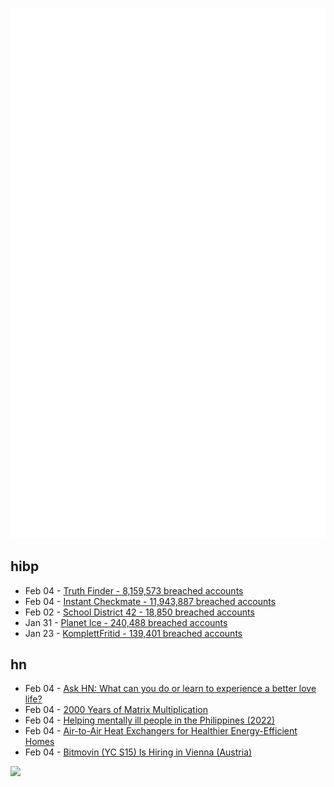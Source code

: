 ![Metrics](https://raw.githubusercontent.com/phixion/phixion/master/metrics.svg)

## hibp

<!--
for https://github.com/phixion/phixion/blob/main/.github/workflows/feeds.yml
-->
<!--START_SECTION:haveibeenpwnd-->
- Feb 04 - [Truth Finder - 8,159,573 breached accounts](https://haveibeenpwned.com/PwnedWebsites#TruthFinder)
- Feb 04 - [Instant Checkmate - 11,943,887 breached accounts](https://haveibeenpwned.com/PwnedWebsites#InstantCheckmate)
- Feb 02 - [School District 42 - 18,850 breached accounts](https://haveibeenpwned.com/PwnedWebsites#SchoolDistrict42)
- Jan 31 - [Planet Ice - 240,488 breached accounts](https://haveibeenpwned.com/PwnedWebsites#PlanetIce)
- Jan 23 - [KomplettFritid - 139,401 breached accounts](https://haveibeenpwned.com/PwnedWebsites#KomplettFritid)
<!--END_SECTION:haveibeenpwnd-->

## hn

<!--
for https://github.com/phixion/phixion/blob/main/.github/workflows/feeds.yml
-->
<!--START_SECTION:hn-->
- Feb 04 - [Ask HN: What can you do or learn to experience a better love life?](https://news.ycombinator.com/item?id=34653505)
- Feb 04 - [2000 Years of Matrix Multiplication](https://mathshistory.st-andrews.ac.uk/HistTopics/Matrices_and_determinants/)
- Feb 04 - [Helping mentally ill people in the Philippines (2022)](https://www.zeit.de/zustimmung?url=https%3A%2F%2Fwww.zeit.de%2Fgesundheit%2F2022-10%2Fmental-illness-poverty-climate-change-lyra-verzosa)
- Feb 04 - [Air-to-Air Heat Exchangers for Healthier Energy-Efficient Homes](https://www.ndsu.edu/agriculture/extension/publications/air-air-heat-exchangers-healthier-energy-efficient-homes)
- Feb 04 - [Bitmovin (YC S15) Is Hiring in Vienna (Austria)](https://bitmovin.com/careers/)
<!--END_SECTION:hn-->

<!--
for https://yhype.me
-->
![](https://hit.yhype.me/github/profile?user_id=13013670)
